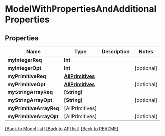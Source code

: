 # ModelWithPropertiesAndAdditionalProperties

## Properties
Name | Type | Description | Notes
------------ | ------------- | ------------- | -------------
**myIntegerReq** | **Int** |  | 
**myIntegerOpt** | **Int** |  | [optional] 
**myPrimitiveReq** | [**AllPrimitives**](AllPrimitives.md) |  | 
**myPrimitiveOpt** | [**AllPrimitives**](AllPrimitives.md) |  | [optional] 
**myStringArrayReq** | **[String]** |  | 
**myStringArrayOpt** | **[String]** |  | [optional] 
**myPrimitiveArrayReq** | [AllPrimitives] |  | 
**myPrimitiveArrayOpt** | [AllPrimitives] |  | [optional] 

[[Back to Model list]](../README.md#documentation-for-models) [[Back to API list]](../README.md#documentation-for-api-endpoints) [[Back to README]](../README.md)


